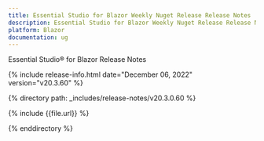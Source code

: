 ```yaml
---
title: Essential Studio for Blazor Weekly Nuget Release Release Notes  
description: Essential Studio for Blazor Weekly Nuget Release Release Notes 
platform: Blazor
documentation: ug
---
```


Essential Studio&reg; for  Blazor  Release Notes  

{% include release-info.html date="December 06, 2022"  version="v20.3.60" %} 

{% directory path: _includes/release-notes/v20.3.0.60 %}

{% include {{file.url}} %}

{% enddirectory %}